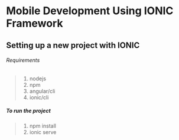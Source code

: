 # Mobile Development Using IONIC Framework

## Setting up a new project with IONIC
###### Requirements
> 1. nodejs
> 2. npm
> 3. angular/cli
> 4. ionic/cli

##### To run the project
> 1. npm install
> 2. ionic serve
